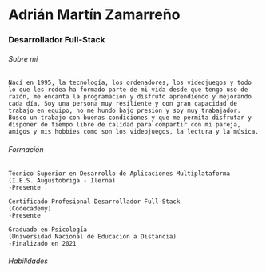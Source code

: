 # Adrián Martín Zamarreño
### Desarrollador Full-Stack
###### Sobre mi
```
Nací en 1995, la tecnología, los ordenadores, los videojuegos y todo lo que les rodea ha formado parte de mi vida desde que tengo uso de razón, me encanta la programación y disfruto aprendiendo y mejorando cada día. Soy una persona muy resiliente y con gran capacidad de trabajo en equipo, no me hundo bajo presión y soy muy trabajador. Busco un trabajo con buenas condiciones y que me permita disfrutar y disponer de tiempo libre de calidad para compartir con mi pareja, amigos y mis hobbies como son los videojuegos, la lectura y la música.
```
###### Formación 
```
Técnico Superior en Desarrollo de Aplicaciones Multiplataforma 
(I.E.S. Augustobriga - Ilerna) 
-Presente

Certificado Profesional Desarrollador Full-Stack
(Codecademy) 
-Presente

Graduado en Psicología
(Universidad Nacional de Educación a Distancia)
-Finalizado en 2021
```
###### Habilidades
```

```

<!--
**AdriZND/AdriZND** is a ✨ _special_ ✨ repository because its `README.md` (this file) appears on your GitHub profile.

Here are some ideas to get you started:

- 🔭 I’m currently working on ...
- 🌱 I’m currently learning ...
- 👯 I’m looking to collaborate on ...
- 🤔 I’m looking for help with ...
- 💬 Ask me about ...
- 📫 How to reach me: ...
- 😄 Pronouns: ...
- ⚡ Fun fact: ...
-->
